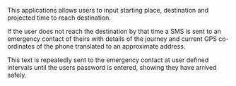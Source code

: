 This applications allows users to input starting place, destination and projected time to reach destination.

If the user does not reach the destination by that time a SMS is sent to an emergency contact of theirs with details of the journey and current GPS co-ordinates of the phone translated to an approximate address.

This text is repeatedly sent to the emergency contact at user defined intervals until the users password is entered, showing they have arrived safely.  
